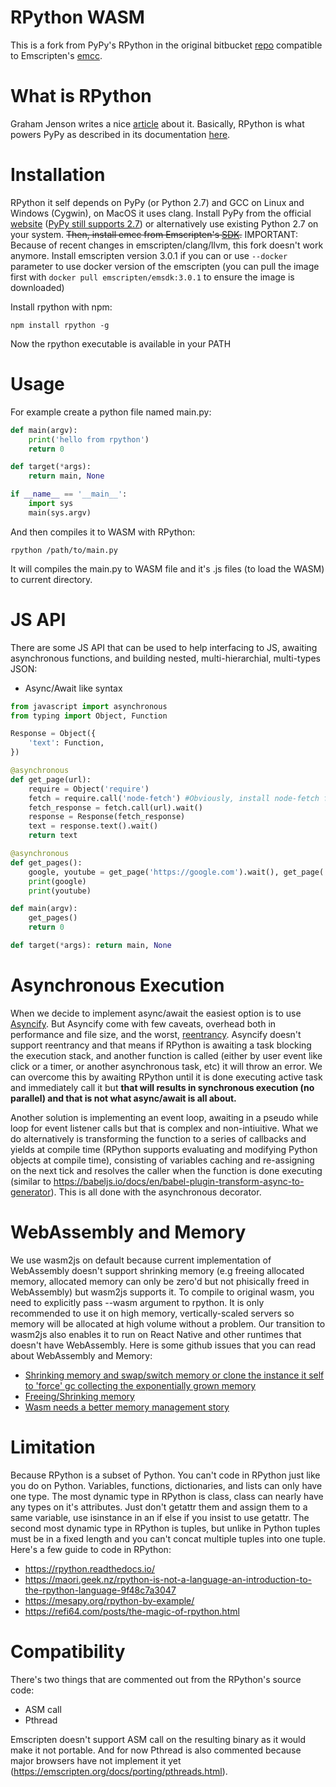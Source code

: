 # RPython WASM
This is a fork from PyPy's RPython in the original bitbucket [repo](https://bitbucket.org/pypy/pypy/src/default/rpython/) compatible to Emscripten's [emcc](https://emscripten.org/docs/tools_reference/emcc.html).

# What is RPython
Graham Jenson writes a nice [article](https://maori.geek.nz/rpython-compiling-python-to-c-for-the-speed-5411d57a5316) about it. Basically, RPython is what powers PyPy as described in its documentation [here](https://rpython.readthedocs.io/en/latest/).

# Installation
RPython it self depends on PyPy (or Python 2.7) and GCC on Linux and Windows (Cygwin), on MacOS it uses clang. Install PyPy from the official [website](https://pypy.org/download.html) ([PyPy still supports 2.7](https://hub.packtpub.com/pypy-supports-python-2-7-even-as-major-python-projects-migrate-to-python-3/)) or alternatively use existing Python 2.7 on your system. ~~Then, install emcc from Emscripten's [SDK](https://emscripten.org/docs/getting_started/downloads.html).~~ IMPORTANT: Because of recent changes in emscripten/clang/llvm, this fork doesn't work anymore. Install emscripten version 3.0.1 if you can or use ```--docker``` parameter to use docker version of the emscripten (you can pull the image first with ```docker pull emscripten/emsdk:3.0.1``` to ensure the image is downloaded)

Install rpython with npm:
```shell
npm install rpython -g
```

Now the rpython executable is available in your PATH

# Usage
For example create a python file named main.py:
```python
def main(argv):
    print('hello from rpython')
    return 0

def target(*args):
    return main, None

if __name__ == '__main__':
    import sys
    main(sys.argv)
```
And then compiles it to WASM with RPython:

```shell
rpython /path/to/main.py
```

It will compiles the main.py to WASM file and it's .js files (to load the WASM) to current directory.

# JS API
There are some JS API that can be used to help interfacing to JS, awaiting asynchronous functions, and building nested, multi-hierarchial, multi-types JSON:

- Async/Await like syntax

```python
from javascript import asynchronous
from typing import Object, Function

Response = Object({
    'text': Function,
})

@asynchronous
def get_page(url):
    require = Object('require')
    fetch = require.call('node-fetch') #Obviously, install node-fetch first on npm
    fetch_response = fetch.call(url).wait()
    response = Response(fetch_response)
    text = response.text().wait()
    return text

@asynchronous
def get_pages():
    google, youtube = get_page('https://google.com').wait(), get_page('https://youtube.com').wait()
    print(google)
    print(youtube)

def main(argv):
    get_pages()
    return 0

def target(*args): return main, None 
```

# Asynchronous Execution

When we decide to implement async/await the easiest option is to use [Asyncify](https://emscripten.org/docs/porting/asyncify.html). But Asyncify come with few caveats, overhead both in performance and file size, and the worst, [reentrancy](https://emscripten.org/docs/porting/asyncify.html#reentrancy). Asyncify doesn't support reentrancy and that means if RPython is awaiting a task blocking the execution stack, and another function is called (either by user event like click or a timer, or another asynchronous task, etc) it will throw an error. We can overcome this by awaiting RPython until it is done executing active task and immediately call it but **that will results in synchronous execution (no parallel) and that is not what async/await is all about.**

Another solution is implementing an event loop, awaiting in a pseudo while loop for event listener calls but that is complex and non-intiuitive. What we do alternatively is transforming the function to a series of callbacks and yields at compile time (RPython supports evaluating and modifying Python objects at compile time), consisting of variables caching and re-assigning on the next tick and resolves the caller when the function is done executing (similar to https://babeljs.io/docs/en/babel-plugin-transform-async-to-generator). This is all done with the asynchronous decorator.

# WebAssembly and Memory

We use wasm2js on default because current implementation of WebAssembly doesn't support shrinking memory (e.g freeing allocated memory, allocated memory can only be zero'd but not phisically freed in WebAssembly) but wasm2js supports it. To compile to original wasm, you need to explicitly pass --wasm argument to rpython. It is only recommended to use it on high memory, vertically-scaled servers so memory will be allocated at high volume without a problem. Our transition to wasm2js also enables it to run on React Native and other runtimes that doesn't have WebAssembly. Here is some github issues that you can read about WebAssembly and Memory:

- [Shrinking memory and swap/switch memory or clone the instance it self to 'force' gc collecting the exponentially grown memory](https://github.com/WebAssembly/design/issues/1427)
- [Freeing/Shrinking memory](https://github.com/WebAssembly/design/issues/1300)
- [Wasm needs a better memory management story](https://github.com/WebAssembly/design/issues/1397)

# Limitation

Because RPython is a subset of Python. You can't code in RPython just like you do on Python. Variables, functions, dictionaries, and lists can only have one type. The most dynamic type in RPython is class, class can nearly have any types on it's attributes. Just don't getattr them and assign them to a same variable, use isinstance in an if else if you insist to use getattr. The second most dynamic type in RPython is tuples, but unlike in Python tuples must be in a fixed length and you can't concat multiple tuples into one tuple. Here's a few guide to code in RPython:

- https://rpython.readthedocs.io/
- https://maori.geek.nz/rpython-is-not-a-language-an-introduction-to-the-rpython-language-9f48c7a3047
- https://mesapy.org/rpython-by-example/
- https://refi64.com/posts/the-magic-of-rpython.html

# Compatibility
There's two things that are commented out from the RPython's source code:

- ASM call
- Pthread

Emscripten doesn't support ASM call on the resulting binary as it would make it not portable. And for now Pthread is also commented because major browsers have not implement it yet (https://emscripten.org/docs/porting/pthreads.html).
